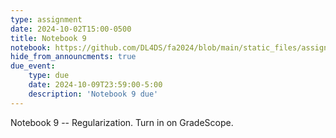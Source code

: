 ```yaml
---
type: assignment
date: 2024-10-02T15:00-0500
title: Notebook 9
notebook: https://github.com/DL4DS/fa2024/blob/main/static_files/assignments/09_notebook.ipynb
hide_from_announcments: true
due_event: 
    type: due
    date: 2024-10-09T23:59:00-5:00
    description: 'Notebook 9 due'
---
```

Notebook 9 -- Regularization.
Turn in on GradeScope.

